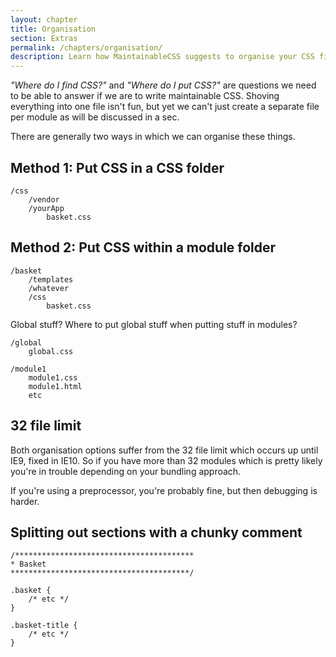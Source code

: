 ```yaml
---
layout: chapter
title: Organisation
section: Extras
permalink: /chapters/organisation/
description: Learn how MaintainableCSS suggests to organise your CSS files within your codebase.
---
```


*"Where do I find CSS?"* and *"Where do I put CSS?"* are questions we need to be able to answer if we are to write maintainable CSS. Shoving everything into one file isn't fun, but yet we can't just create a separate file per module as will be discussed in a sec.

There are generally two ways in which we can organise these things.

## Method 1: Put CSS in a CSS folder

	/css
		/vendor
		/yourApp
			basket.css

## Method 2: Put CSS within a module folder

	/basket
		/templates
		/whatever
		/css
			basket.css

Global stuff? Where to put global stuff when putting stuff in modules?

	/global
		global.css

	/module1
		module1.css
		module1.html
		etc

## 32 file limit

Both organisation options suffer from the 32 file limit which occurs up until IE9, fixed in IE10. So if you have more than 32 modules which is pretty likely you're in trouble depending on your bundling approach.

If you're using a preprocessor, you're probably fine, but then debugging is harder.

## Splitting out sections with a chunky comment

	/****************************************
	* Basket
	****************************************/

	.basket {
		/* etc */
	}

	.basket-title {
		/* etc */
	}

